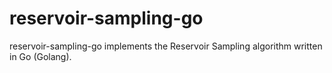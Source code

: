# reservoir-sampling-go

reservoir-sampling-go implements the Reservoir Sampling algorithm written in Go (Golang).
